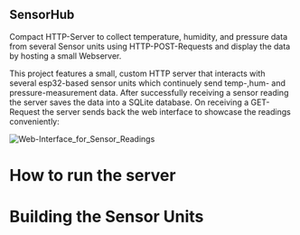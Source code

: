 ## SensorHub
Compact HTTP-Server to collect temperature, humidity, and pressure data from several Sensor units using HTTP-POST-Requests and display the data by hosting a small Webserver.

This project features a small, custom HTTP server that interacts with several esp32-based sensor units which continuely send temp-,hum- and pressure-measurement data. After successfully receiving a sensor reading the server saves the data into a SQLite database. On receiving a GET-Request the server sends back the web interface to showcase the readings conveniently: 

![Web-Interface_for_Sensor_Readings](https://github.com/jzimme14/SensorHub/assets/98842597/1b3d7661-d793-403d-96a0-4098466f9990)

# How to run the server

# Building the Sensor Units
